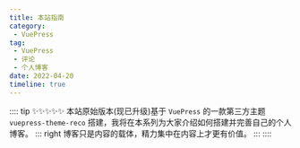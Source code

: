 ```yaml
---
title: 本站指南
category:
 - VuePress
tag: 
 - VuePress
 - 评论
 - 个人博客
date: 2022-04-20
timeline: true
---
```


:::: tip ✨✨✨✨✨
本站原始版本(现已升级)基于 `VuePress` 的一款第三方主题 `vuepress-theme-reco` 搭建，我将在本系列为大家介绍如何搭建并完善自己的个人博客。
::: right
博客只是内容的载体，精力集中在内容上才更有价值。
:::
::::


<!-- more -->

